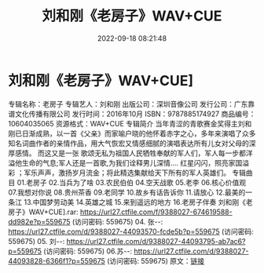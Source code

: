 ﻿---
title: 刘和刚《老房子》WAV+CUE
date: 2022-09-18 08:21:48
categories: WAV车载音乐、镜像
tags: 华语中文
---
# 刘和刚《老房子》WAV+CUE]

专辑名称：老房子
专辑艺人：刘和刚
出版公司：深圳音像公司
发行公司：广东靠谱文化传播有限公司
发行时间：2016年10月
ISBN：9787885174927
商品编号：10604035065
资源格式：WAV+CUE
专辑简介
当年青涩的青歌赛金奖得主刘和刚已日渐成熟，以一首《父亲》而家喻户晓的他怀着赤字之心，多年来演唱了众多知名词曲作者的亲情作品，用大气恢宏又情感细腻的演唱表达所有儿女对父母的深厚感情。
而这又是一张
歌颂无私为祖国人民牺牲奉献的军人们，军人每一步都洋溢他生命的气息;军人还是一首歌,为我们诠释男儿深情....
红星闪闪，照亮家国溢彩 ；军乐声声，激扬岁月流金；将此精选集献给天下所有的军人英雄们。
专辑曲目
01.老房子
02.当兵为了啥
03.农民伯伯
04.空天战歌
05.老李
06.核心价值观
07.我想对你说
08.贵州茶香
09.老同学
10.故乡有话告诉你
11.请放心
12.最美的一条江
13.中国梦劳动美
14.英雄之城
15.来到遥远的地方
16.老房子伴奏
刘和刚《老房子》WAV+CUE].rar: https://url27.ctfile.com/f/9388027-674619588-dd982e?p=559675
(访问密码: 559675)
04. 张--: https://url27.ctfile.com/d/9388027-44093570-fcde5b?p=559675
(访问密码: 559675)
05. 刘--: https://url27.ctfile.com/d/9388027-44093795-ab7ac6?p=559675
(访问密码: 559675)
06.苏--: https://url27.ctfile.com/d/9388027-44093828-6366f1?p=559675
(访问密码: 559675)
原文：[链接](https://blog.sina.com.cn/s/blog_1647c7e7601030zgy.html)
